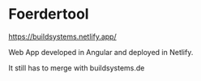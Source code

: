 # Foerdertool

https://buildsystems.netlify.app/

Web App developed in Angular and deployed in Netlify.

It still has to merge with buildsystems.de 
